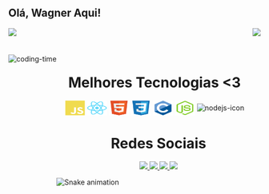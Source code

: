## Olá, Wagner Aqui!

<div>
  
  <img  height="180em" src="https://github-readme-git-masterrstaa-rickstaa.vercel.app/api?username=Soulbope&show_icons=true&theme=great-gatsby&include_all_commits=true&count_private=true"/>
  <img align="right" height="180em" src="https://github-readme-git-masterrstaa-rickstaa.vercel.app/api/top-langs/?username=Soulbope&layout=compact&langs_count=16&theme=great-gatsby"/>
</div>
<br>

<div  align="center"> 
  <div style="display: inline_block"><br>
    <img align="left" height="250" alt="coding-time" src="code.gif">
    <h1 align="center">Melhores Tecnologias <3</h1>
    <img align="center" height="30" width="40" alt="js-icon"  src="https://raw.githubusercontent.com/devicons/devicon/master/icons/javascript/javascript-plain.svg">
    <img align="center" height="30" width="40" alt="react-icon" src="https://raw.githubusercontent.com/devicons/devicon/master/icons/react/react-original.svg">
    <img align="center" height="30" width="40" alt="html-icon" src="https://raw.githubusercontent.com/devicons/devicon/master/icons/html5/html5-original.svg">
    <img align="center" height="30" width="40" alt="css-icon" src="https://raw.githubusercontent.com/devicons/devicon/master/icons/css3/css3-original.svg">
    <img align="center" height="30" width="40" alt="c-icon" src="https://raw.githubusercontent.com/devicons/devicon/master/icons/c/c-original.svg">
    <img align="center" height="30" width="40" alt="nodejs-icon" src="https://raw.githubusercontent.com/devicons/devicon/master/icons/nodejs/nodejs-original.svg">
    <img align="center" height="30" width="40" alt="nodejs-icon" src="https://raw.githubusercontent.com/jmnote/z-icons/master/svg/cpp.svg">
   </div>
    
  
  <h1 align="center">Redes Sociais</h1>
    <a href = "mailto: wagner_psb@yahoo.com.br">
      <img width="30" src="gmail.svg">
    </a>
    <a href = "https://www.linkedin.com/in/wagner-oliveira-soulbope/">
      <img width="25" src="linkedin.svg">
    </a>
    <a href = "https://www.youtube.com/channel/UC3IrWA1vfh7iwqJ02oIS3iw">
      <img width="35" src="youtube.svg">
    </a>
    <a href = "https://www.instagram.com/wagnermonstro51/">
      <img width="25" src="instagram.png">
    </a>
</div>
  
![Snake animation](https://github.com/Soulbope/Soulbope/blob/output/github-contribution-grid-snake.svg)
